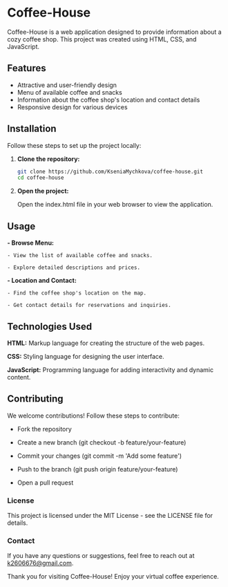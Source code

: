 # Coffee-House

Coffee-House is a web application designed to provide information about a cozy coffee shop. This project was created using HTML, CSS, and JavaScript.

## Features

- Attractive and user-friendly design
- Menu of available coffee and snacks
- Information about the coffee shop's location and contact details
- Responsive design for various devices

## Installation

Follow these steps to set up the project locally:

1. **Clone the repository:**

   ```bash
   git clone https://github.com/KseniaMychkova/coffee-house.git
   cd coffee-house

2. **Open the project:**

    Open the index.html file in your web browser to view the application.

## Usage

**- Browse Menu:**

    - View the list of available coffee and snacks.

    - Explore detailed descriptions and prices.

**- Location and Contact:**

    - Find the coffee shop's location on the map.

    - Get contact details for reservations and inquiries.

## Technologies Used

**HTML:** Markup language for creating the structure of the web pages.

**CSS:** Styling language for designing the user interface.

**JavaScript:** Programming language for adding interactivity and dynamic content.

## Contributing

We welcome contributions! Follow these steps to contribute:

- Fork the repository

- Create a new branch (git checkout -b feature/your-feature)

- Commit your changes (git commit -m 'Add some feature')

- Push to the branch (git push origin feature/your-feature)

- Open a pull request

### License
This project is licensed under the MIT License - see the LICENSE file for details.

### Contact
If you have any questions or suggestions, feel free to reach out at k2606676@gmail.com.

Thank you for visiting Coffee-House! Enjoy your virtual coffee experience.